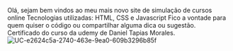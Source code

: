 Olá, sejam bem vindos ao meu mais novo site de simulação de cursos online
Tecnologias utilizadas: HTML, CSS e Javascript
Fico a vontade para quem quiser o código ou compartilhar alguma dica ou sugestão.  
Certificado do curso da udemy de Daniel Tapias Morales.
![UC-e2624c5a-2740-463e-9ea0-609b3296b85f](https://github.com/user-attachments/assets/33611995-0f28-4cab-a97d-784b9673d1d5)
